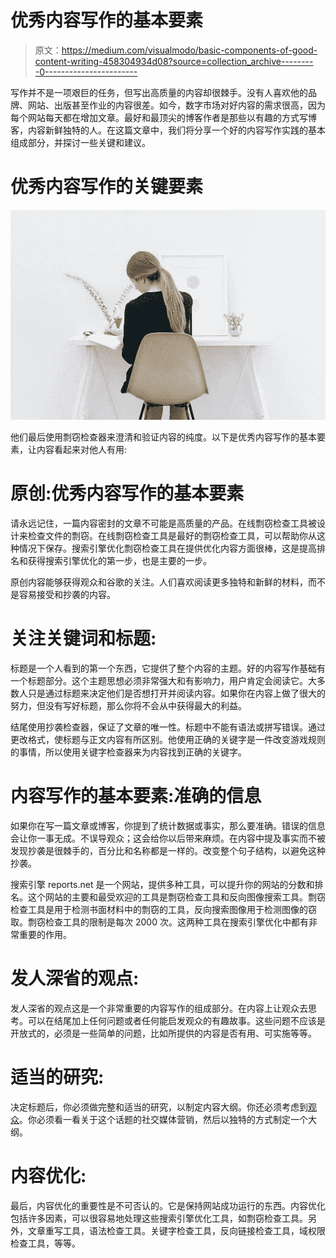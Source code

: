# 优秀内容写作的基本要素

> 原文：<https://medium.com/visualmodo/basic-components-of-good-content-writing-458304934d08?source=collection_archive---------0----------------------->

写作并不是一项艰巨的任务，但写出高质量的内容却很棘手。没有人喜欢他的品牌、网站、出版甚至作业的内容很差。如今，数字市场对好内容的需求很高，因为每个网站每天都在增加文章。最好和最顶尖的博客作者是那些以有趣的方式写博客，内容新鲜独特的人。在这篇文章中，我们将分享一个好的内容写作实践的基本组成部分，并探讨一些关键和建议。

# 优秀内容写作的关键要素

![](img/b0ff91cef6ecf33098e911a476112756.png)

他们最后使用剽窃检查器来澄清和验证内容的纯度。以下是优秀内容写作的基本要素，让内容看起来对他人有用:

# 原创:优秀内容写作的基本要素

请永远记住，一篇内容密封的文章不可能是高质量的产品。在线剽窃检查工具被设计来检查文件的剽窃。在线剽窃检查工具是最好的剽窃检查工具，可以帮助你从这种情况下保存。搜索引擎优化剽窃检查工具在提供优化内容方面很棒，这是提高排名和获得搜索引擎优化的第一步，也是主要的一步。

原创内容能够获得观众和谷歌的关注。人们喜欢阅读更多独特和新鲜的材料，而不是容易接受和抄袭的内容。

# 关注关键词和标题:

标题是一个人看到的第一个东西，它提供了整个内容的主题。好的内容写作基础有一个标题部分。这个主题思想必须非常强大和有影响力，用户肯定会阅读它。大多数人只是通过标题来决定他们是否想打开并阅读内容。如果你在内容上做了很大的努力，但没有写好标题，那么你将不会从中获得最大的利益。

结尾使用抄袭检查器，保证了文章的唯一性。标题中不能有语法或拼写错误。通过更改格式，使标题与正文内容有所区别。他使用正确的关键字是一件改变游戏规则的事情，所以使用关键字检查器来为内容找到正确的关键字。

# 内容写作的基本要素:准确的信息

如果你在写一篇文章或博客，你提到了统计数据或事实，那么要准确。错误的信息会让你一事无成。不误导观众；这会给你以后带来麻烦。在内容中提及事实而不被发现抄袭是很棘手的，百分比和名称都是一样的。改变整个句子结构，以避免这种抄袭。

搜索引擎 reports.net 是一个网站，提供多种工具，可以提升你的网站的分数和排名。这个网站的主要和最受欢迎的工具是剽窃检查工具和反向图像搜索工具。剽窃检查工具是用于检测书面材料中的剽窃的工具，反向搜索图像用于检测图像的窃取。剽窃检查工具的限制是每次 2000 次。这两种工具在搜索引擎优化中都有非常重要的作用。

# 发人深省的观点:

发人深省的观点这是一个非常重要的内容写作的组成部分。在内容上让观众去思考。可以在结尾加上任何问题或者任何能启发观众的有趣故事。这些问题不应该是开放式的，必须是一些简单的问题，比如所提供的内容是否有用、可实施等等。

# 适当的研究:

决定标题后，你必须做完整和适当的研究，以制定内容大纲。你还必须考虑到[观众](https://visualmodo.com/reach-new-audiences-content-marketing/)。你必须看一看关于这个话题的社交媒体营销，然后以独特的方式制定一个大纲。

# 内容优化:

最后，内容优化的重要性是不可否认的。它是保持网站成功运行的东西。内容优化包括许多因素，可以很容易地处理这些搜索引擎优化工具，如剽窃检查工具。另外，文章重写工具，语法检查工具。关键字检查工具，反向链接检查工具，域权限检查工具，等等。